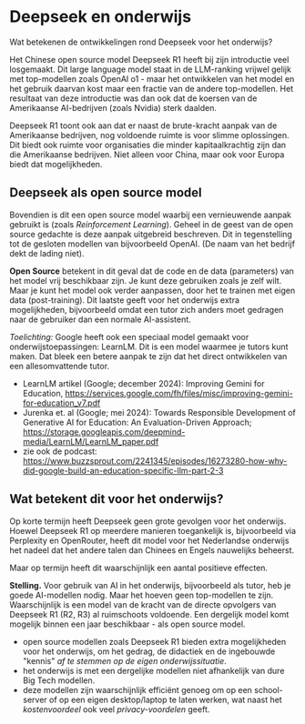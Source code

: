 # Deepseek en onderwijs

Wat betekenen de ontwikkelingen rond Deepseek voor het onderwijs?

Het Chinese open source model Deepseek R1 heeft bij zijn introductie veel losgemaakt.
Dit large language model staat in de LLM-ranking vrijwel gelijk met top-modellen zoals OpenAI o1 - maar het ontwikkelen van het model en het gebruik daarvan kost maar een fractie van de andere top-modellen.
Het resultaat van deze introductie was dan ook dat de koersen van de Amerikaanse AI-bedrijven (zoals Nvidia) sterk daalden.

Deepseek R1 toont ook aan dat er naast de brute-kracht aanpak van de Amerikaanse bedrijven, nog voldoende ruimte is voor slimme oplossingen. Dit biedt ook ruimte voor organisaties die minder kapitaalkrachtig zijn dan die Amerikaanse bedrijven.
Niet alleen voor China, maar ook voor Europa biedt dat mogelijkheden.

## Deepseek als open source model

Bovendien is dit een open source model waarbij een vernieuwende aanpak gebruikt is (zoals *Reinforcement Learning*).
Geheel in de geest van de open source gedachte is deze aanpak uitgebreid beschreven.
Dit in tegenstelling tot de gesloten modellen van bijvoorbeeld OpenAI. (De naam van het bedrijf dekt de lading niet).

**Open Source** betekent in dit geval dat de code en de data (parameters) van het model vrij beschikbaar zijn.
Je kunt deze gebruiken zoals je zelf wilt.
Maar je kunt het model ook verder aanpassen, door het te trainen met eigen data (post-training).
Dit laatste geeft voor het onderwijs extra mogelijkheden, bijvoorbeeld omdat een tutor zich anders moet gedragen naar de gebruiker dan een normale AI-assistent.

*Toelichting:* Google heeft ook een speciaal model gemaakt voor onderwijstoepassingen: LearnLM. Dit is een model waarmee je tutors kunt maken. Dat bleek een betere aanpak te zijn dat het direct ontwikkelen van een allesomvattende tutor.
* LearnLM artikel (Google; december 2024): Improving Gemini for Education, https://services.google.com/fh/files/misc/improving-gemini-for-education_v7.pdf
* Jurenka et. al (Google; mei 2024): Towards Responsible Development of Generative AI for Education: An Evaluation-Driven Approach; https://storage.googleapis.com/deepmind-media/LearnLM/LearnLM_paper.pdf
* zie ook de podcast: https://www.buzzsprout.com/2241345/episodes/16273280-how-why-did-google-build-an-education-specific-llm-part-2-3

## Wat betekent dit voor het onderwijs?

Op korte termijn heeft Deepseek geen grote gevolgen voor het onderwijs.
Hoewel Deepseek R1 op meerdere manieren toegankelijk is, bijvoorbeeld via Perplexity en OpenRouter, heeft dit model voor het Nederlandse onderwijs het nadeel dat het andere talen dan Chinees en Engels nauwelijks beheerst.

Maar op termijn heeft dit waarschijnlijk een aantal positieve effecten.

**Stelling.** 
Voor gebruik van AI in het onderwijs, bijvoorbeeld als tutor, heb je goede AI-modellen nodig. 
Maar het hoeven geen top-modellen te zijn. 
Waarschijnlijk is een model van de kracht van de directe opvolgers van Deepseek R1 (R2, R3) al ruimschoots voldoende.
Een dergelijk model komt mogelijk binnen een jaar beschikbaar - als open source model.

* open source modellen zoals Deepseek R1 bieden extra mogelijkheden voor het onderwijs, om het gedrag, de didactiek en de ingebouwde "kennis" *af te stemmen op de eigen onderwijssituatie*.
* het onderwijs is met een dergelijke modellen niet afhankelijk van dure Big Tech modellen.
* deze modellen zijn waarschijnlijk efficiënt genoeg om op een school-server of op een eigen desktop/laptop te laten werken, wat naast het *kostenvoordeel* ook veel *privacy-voordelen* geeft.




